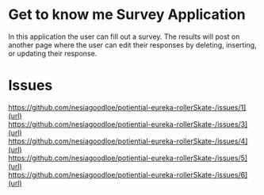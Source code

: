 # Get to know me Survey Application
In this application the user can fill out a survey. The results will post on another page where the user can edit their responses by deleting, inserting, or updating their response.

# Issues

https://github.com/nesiagoodloe/potiential-eureka-rollerSkate-/issues/1](url) <br>
https://github.com/nesiagoodloe/potiential-eureka-rollerSkate-/issues/3](url) <br>
https://github.com/nesiagoodloe/potiential-eureka-rollerSkate-/issues/4](url) <br>
https://github.com/nesiagoodloe/potiential-eureka-rollerSkate-/issues/5](url) <br>
https://github.com/nesiagoodloe/potiential-eureka-rollerSkate-/issues/6](url)
